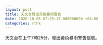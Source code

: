 ```yaml
---
layout: post
title: 天文台發出黃色暴雨警告
date: 2020-10-05 07:25:17.000000000 +08:00
categories: rthk
---
```


天文台在上午7時25分，發出黃色暴雨警告信號。
